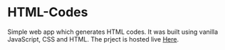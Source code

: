 # HTML-Codes
Simple web app which generates HTML codes. It was built using vanilla JavaScript, CSS and HTML. The prject is hosted live [Here](https://htmlcodegenerator.netlify.app/).
